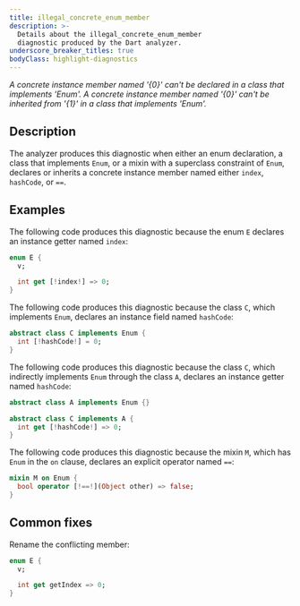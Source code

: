 ```yaml
---
title: illegal_concrete_enum_member
description: >-
  Details about the illegal_concrete_enum_member
  diagnostic produced by the Dart analyzer.
underscore_breaker_titles: true
bodyClass: highlight-diagnostics
---
```


_A concrete instance member named '{0}' can't be declared in a class that implements 'Enum'._
_A concrete instance member named '{0}' can't be inherited from '{1}' in a class that implements 'Enum'._

## Description

The analyzer produces this diagnostic when either an enum declaration, a
class that implements `Enum`, or a mixin with a superclass constraint of
`Enum`, declares or inherits a concrete instance member named either
`index`, `hashCode`, or `==`.

## Examples

The following code produces this diagnostic because the enum `E` declares
an instance getter named `index`:

```dart
enum E {
  v;

  int get [!index!] => 0;
}
```

The following code produces this diagnostic because the class `C`, which
implements `Enum`, declares an instance field named `hashCode`:

```dart
abstract class C implements Enum {
  int [!hashCode!] = 0;
}
```

The following code produces this diagnostic because the class `C`, which
indirectly implements `Enum` through the class `A`, declares an instance
getter named `hashCode`:

```dart
abstract class A implements Enum {}

abstract class C implements A {
  int get [!hashCode!] => 0;
}
```

The following code produces this diagnostic because the mixin `M`, which
has `Enum` in the `on` clause, declares an explicit operator named `==`:

```dart
mixin M on Enum {
  bool operator [!==!](Object other) => false;
}
```

## Common fixes

Rename the conflicting member:

```dart
enum E {
  v;

  int get getIndex => 0;
}
```
